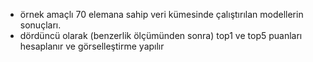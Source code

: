 * örnek amaçlı 70 elemana sahip veri kümesinde çalıştırılan modellerin sonuçları.
* dördüncü olarak (benzerlik ölçümünden sonra) top1 ve top5 puanları hesaplanır ve görselleştirme yapılır